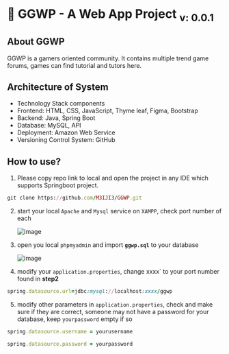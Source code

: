 # :seedling: GGWP - A Web App Project <sub>v: 0.0.1</sub>

## About GGWP
GGWP is a gamers oriented community. It contains multiple trend game forums, games can find tutorial and tutors here.

## Architecture of System
* Technology Stack components
* Frontend: HTML, CSS, JavaScript, Thyme leaf, Figma, Bootstrap
* Backend:  Java, Spring Boot
* Database:  MySQL, API
* Deployment: Amazon Web Service
* Versioning Control System: GitHub

## How to use?
1. Please copy repo link to local and open the project in any IDE which supports Springboot project.
```ruby
git clone https://github.com/M3IJI3/GGWP.git
```

2. start your local `Apache` and `Mysql` service on `XAMPP`, check port number of each
   
   ![image](https://github.com/M3IJI3/GGWP/assets/34743976/971a590b-de9a-47a9-b60a-c66e5ad09ccd)
  
3. open you local `phpmyadmin` and import <span color="green">**`ggwp.sql`**</span> to your database

   ![image](https://github.com/M3IJI3/GGWP/assets/34743976/31f2d6ab-70e1-4c05-9d0b-f8bea5282c53)

4. modify your `application.properties`, change xxxx` to your port number found in **step2**
 ```ruby
 spring.datasource.url=jdbc:mysql://localhost:xxxx/ggwp
 ```
5. modify other parameters in `application.properties`, check and make sure if they are correct, someone may not have a password for your database, keep `yourpassword` empty if so
```ruby
spring.datasource.username = yourusername
```

```ruby
spring.datasource.password = yourpassword
```




